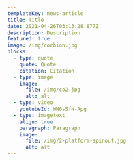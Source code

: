 ```yaml
---
templateKey: news-article
title: Title
date: 2021-04-26T03:13:28.877Z
description: Description
featured: true
image: /img/corbion.jpg
blocks:
  - type: quote
    quote: Quote
    citation: Citation
  - type: image
    image:
      file: /img/co2.jpg
      alt: alt
  - type: video
    youtubeId: WN6sSfN-Apg
  - type: imagetext
    align: true
    paragraph: Paragraph
    image:
      file: /img/2-platform-spinout.jpg
      alt: alt
---
```

